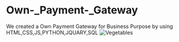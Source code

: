# Own-_Payment-_Gateway
We created a Own Payment Gateway for Business Purpose by using HTML,CSS,JS,PYTHON,JQUARY,SQL
![Vegetables](https://github.com/user-attachments/assets/e2432e34-835a-4887-8b82-a2a96b4e1ae6)
